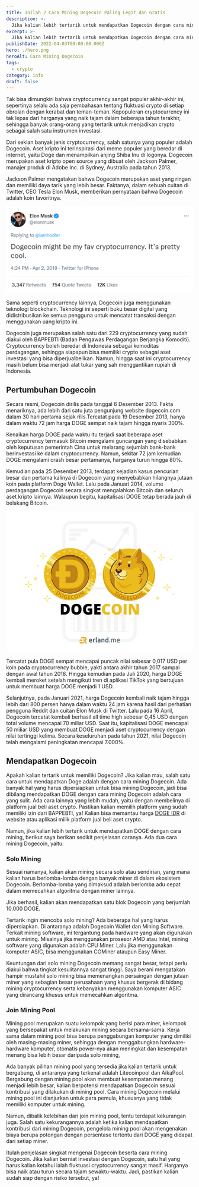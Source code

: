 ```yaml
---
title: Inilah 2 Cara Mining Dogecoin Paling Legit dan Gratis
description: >-
  Jika kalian lebih tertarik untuk mendapatkan Dogecoin dengan cara mining, berikut saya berikan sedikit penjelasan caranya.
excerpt: >-
  Jika kalian lebih tertarik untuk mendapatkan Dogecoin dengan cara mining, berikut saya berikan sedikit penjelasan caranya.
publishDate: 2022-04-03T00:00:00.000Z
hero: ./hero.png
heroAlt: Cara Mining Dogecoin
tags:
  - crypto
category: info
draft: false
---
```


Tak bisa dimungkiri bahwa cryptocurrency sangat populer akhir-akhir ini, sepertinya selalu ada saja pembahasan tentang fluktuasi crypto di setiap obrolan dengan kerabat dan teman-teman. Kepopuleran cryptocurrency ini tak lepas dari harganya yang naik tajam dalam beberapa tahun terakhir, sehingga banyak orang-orang yang tertarik untuk menjadikan crypto sebagai salah satu instrumen investasi.

Dari sekian banyak jenis cryptocurrency, salah satunya yang populer adalah Dogecoin. Aset kripto ini terinspirasi dari meme populer yang beredar di internet, yaitu Doge dan menampilkan anjing Shiba Inu di logonya. Dogecoin merupakan aset kripto open source yang dibuat oleh Jackson Palmer, manajer produk di Adobe Inc. di Sydney, Australia pada tahun 2013.

Jackson Palmer mengatakan bahwa Dogecoin merupakan aset yang ringan dan memiliki daya tarik yang lebih besar. Faktanya, dalam sebuah cuitan di Twitter, CEO Tesla Elon Musk, memberikan pernyataan bahwa Dogecoin adalah koin favoritnya.

![](./images/tweet-elon-musk-dogecoin-e1649144041775.png 'Source: https://twitter.com/elonmusk/status/1113009339743100929')

Sama seperti cryptocurrency lainnya, Dogecoin juga menggunakan teknologi blockchain. Teknologi ini seperti buku besar digital yang didistribusikan ke semua pengguna untuk mencatat transaksi dengan menggunakan uang kripto ini.

Dogecoin juga merupakan salah satu dari 229 cryptocurrency yang sudah diakui oleh BAPPEBTI (Badan Pengawas Perdagangan Berjangka Komoditi). Cryptocurrency boleh beredar di Indonesia sebagai komoditas perdagangan, sehingga siapapun bisa memiliki crypto sebagai aset investasi yang bisa diperjualbelikan. Namun, hingga saat ini cryptocurrency masih belum bisa menjadi alat tukar yang sah menggantikan rupiah di Indonesia.

## Pertumbuhan Dogecoin

Secara resmi, Dogecoin dirilis pada tanggal 6 Desember 2013. Fakta menariknya, ada lebih dari satu juta pengunjung website dogecoin.com dalam 30 hari pertama sejak rilis.Tercatat pada 19 Desember 2013, hanya dalam waktu 72 jam harga DOGE sempat naik tajam hingga nyaris 300%.

Kenaikan harga DOGE pada waktu itu terjadi saat beberapa aset cryptocurrency termasuk Bitcoin mengalami guncangan yang disebabkan oleh keputusan pemerintah Cina untuk melarang sejumlah bank-bank berinvestasi ke dalam cryptocurrency. Namun, sekitar 72 jam kemudian DOGE mengalami crash besar pertamanya, harganya turun hingga 80%.

Kemudian pada 25 Desember 2013, terdapat kejadian kasus pencurian besar dan pertama kalinya di Dogecoin yang menyebabkan hilangnya jutaan koin pada platform Doge Wallet. Lalu pada Januari 2014, volume perdagangan Dogecoin secara singkat mengalahkan Bitcoin dan seluruh aset kripto lainnya. Walaupun begitu, kapitalisasi DOGE tetap berada jauh di belakang Bitcoin.

![cara mining dogecoin](./images/cara-mining-dogecoin.png)

Tercatat pula DOGE sempat mencapai puncak nilai sebesar 0,017 USD per koin pada cryptocurrency bubble, yakti antara akhir tahun 2017 sampai dengan awal tahun 2018. Hingga kemudian pada Juli 2020, harga DOGE kembali meroket setelah mengikuti tren di aplikasi TikTok yang bertujuan untuk membuat harga DOGE menjadi 1 USD.

Selanjutnya, pada Januari 2021, harga Dogecoin kembali naik tajam hingga lebih dari 800 persen hanya dalam waktu 24 jam karena hasil dari perhatian pengguna Reddit dan cuitan Elon Musk di Twitter. Lalu pada 16 April, Dogecoin tercatat kembali berhasil all time high sebesar 0,45 USD dengan total volume mencapai 70 miliar USD. Saat itu, kapitalisasi DOGE mencapai 50 miliar USD yang membuat DOGE menjadi aset cryptocurrency dengan nilai tertinggi kelima. Secara keseluruhan pada tahun 2021, nilai Dogecoin telah mengalami peningkatan mencapai 7.000%.

## Mendapatkan Dogecoin

Apakah kalian tertarik untuk memiliki Dogecoin? Jika kalian mau, salah satu cara untuk mendapatkan Doge adalah dengan cara mining Dogecoin. Ada banyak hal yang harus dipersiapkan untuk bisa mining Dogecoin, jadi bisa dibilang mendapatkan DOGE dengan cara mining Dogecoin adalah cara yang sulit. Ada cara lainnya yang lebih mudah, yaitu dengan membelinya di platform jual beli aset crypto. Pastikan kalian memilih platform yang sudah memiliki izin dari BAPPEBTI, ya! Kalian bisa memantau harga <a href="https://www.tokocrypto.com/trade/DOGE_BIDR">DOGE IDR</a> di website atau aplikasi milik platform jual beli aset crypto.

Namun, jika kalian lebih tertarik untuk mendapatkan DOGE dengan cara mining, berikut saya berikan sedikit penjelasan caranya. Ada dua cara mining Dogecoin, yaitu:

### Solo Mining

Sesuai namanya, kalian akan mining secara solo atau sendirian, yang mana kalian harus berlomba-lomba dengan banyak miner di dalam ekosistem Dogecoin. Berlomba-lomba yang dimaksud adalah berlomba adu cepat dalam memecahkan algoritma dengan miner lainnya.

Jika berhasil, kalian akan mendapatkan satu blok Dogecoin yang berjumlah 10.000 DOGE.

Tertarik ingin mencoba solo mining? Ada beberapa hal yang harus dipersiapkan. Di antaranya adalah Dogecoin Wallet dan Mining Software. Terkait mining software, ini tergantung pada hardware yang akan digunakan untuk mining. Misalnya jika menggunakan prosesor AMD atau Intel, mining software yang digunakan adalah CPU Miner. Lalu jika menggunakan komputer ASIC, bisa menggunakan CGMiner ataupun Easy Miner.

Keuntungan dari solo mining Dogecoin memang sangat besar, tetapi perlu diakui bahwa tingkat kesulitannya sangat tinggi. Saya berani mengatakan hampir mustahil solo mining bisa memenangkan persaingan dengan jutaan miner yang sebagian besar perusahaan yang khusus bergerak di bidang mining cryptocurrency serta kebanyakan menggunakan komputer ASIC yang dirancang khusus untuk memecahkan algoritma.

### Join Mining Pool

Mining pool merupakan suatu kelompok yang berisi para miner, kelompok yang bersepakat untuk melakukan mining secara bersama-sama. Kerja sama dalam mining pool bisa berupa penggabungan komputer yang dimiliki oleh masing-masing miner, sehingga dengan menggabungkan hardware-hardware komputer, otomatis power-nya akan meningkat dan kesempatan menang bisa lebih besar daripada solo mining,

Ada banyak pilihan mining pool yang tersedia jika kalian tertarik untuk bergabung, di antaranya yang terkenal adalah Litecoinpool dan AikaPool. Bergabung dengan mining pool akan membuat kesempatan menang menjadi lebih besar, kalian berpotensi mendapatkan Dogecoin sesuai kontribusi yang dilakukan di mining pool. Cara mining Dogecoin melalui mining pool ini dianjurkan untuk para pemula, khususnya yang tidak memiliki komputer untuk mining.

Namun, dibalik kelebihan dari join mining pool, tentu terdapat kekurangan juga. Salah satu kekurangannya adalah ketika kalian mendapatkan kontribusi dari mining Dogecoin, pengelola mining pool akan mengenakan biaya berupa potongan dengan persentase tertentu dari DOGE yang didapat dari setiap miner.

Itulah penjelasan singkat mengenai Dogecoin beserta cara mining Dogecoin. Jika kalian berniat investasi dengan Dogecoin, satu hal yang harus kalian ketahui ialah fluktuasi cryptocurrency sangat masif. Harganya bisa naik atau turun secara tajam sewaktu-waktu. Jadi, pastikan kalian sudah siap dengan risiko tersebut, ya!
